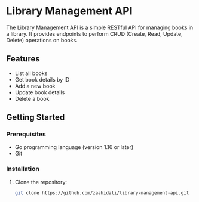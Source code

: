 # Library Management API

The Library Management API is a simple RESTful API for managing books in a library. It provides endpoints to perform CRUD (Create, Read, Update, Delete) operations on books.

## Features

- List all books
- Get book details by ID
- Add a new book
- Update book details
- Delete a book

## Getting Started

### Prerequisites

- Go programming language (version 1.16 or later)
- Git

### Installation

1. Clone the repository:

   ```bash
   git clone https://github.com/zaahidali/library-management-api.git
